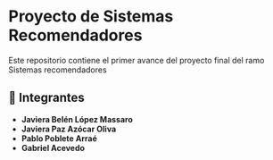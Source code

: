# Proyecto de Sistemas Recomendadores

Este repositorio contiene el primer avance del proyecto final del ramo Sistemas recomendadores

## 👥 Integrantes

- **Javiera Belén López Massaro**  
- **Javiera Paz Azócar Oliva**  
- **Pablo Poblete Arraé**  
- **Gabriel Acevedo**
